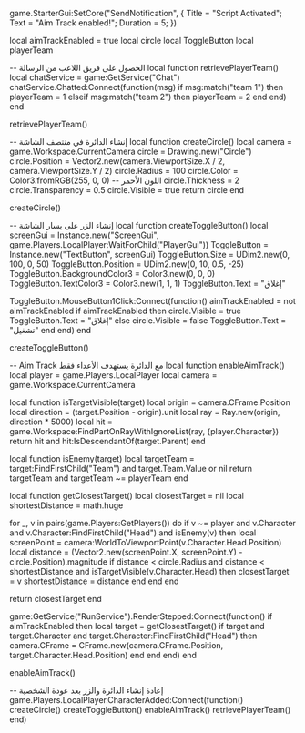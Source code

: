 game.StarterGui:SetCore("SendNotification", {
Title = "Script Activated";
Text = "Aim Track enabled!";
Duration = 5;
})

local aimTrackEnabled = true
local circle
local ToggleButton
local playerTeam

-- الحصول على فريق اللاعب من الرسالة
local function retrievePlayerTeam()
local chatService = game:GetService("Chat")
chatService.Chatted:Connect(function(msg)
if msg:match("team 1") then
playerTeam = 1
elseif msg:match("team 2") then
playerTeam = 2
end
end)
end

retrievePlayerTeam()

-- إنشاء الدائرة في منتصف الشاشة
local function createCircle()
local camera = game.Workspace.CurrentCamera
circle = Drawing.new("Circle")
circle.Position = Vector2.new(camera.ViewportSize.X / 2, camera.ViewportSize.Y / 2)
circle.Radius = 100
circle.Color = Color3.fromRGB(255, 0, 0) -- اللون الأحمر
circle.Thickness = 2
circle.Transparency = 0.5
circle.Visible = true
return circle
end

createCircle()

-- إنشاء الزر على يسار الشاشة
local function createToggleButton()
local screenGui = Instance.new("ScreenGui", game.Players.LocalPlayer:WaitForChild("PlayerGui"))
ToggleButton = Instance.new("TextButton", screenGui)
ToggleButton.Size = UDim2.new(0, 100, 0, 50)
ToggleButton.Position = UDim2.new(0, 10, 0.5, -25)
ToggleButton.BackgroundColor3 = Color3.new(0, 0, 0)
ToggleButton.TextColor3 = Color3.new(1, 1, 1)
ToggleButton.Text = "إغلاق"

ToggleButton.MouseButton1Click:Connect(function()
aimTrackEnabled = not aimTrackEnabled
if aimTrackEnabled then
circle.Visible = true
ToggleButton.Text = "إغلاق"
else
circle.Visible = false
ToggleButton.Text = "تشغيل"
end
end)
end

createToggleButton()

-- Aim Track مع الدائرة يستهدف الأعداء فقط
local function enableAimTrack()
local player = game.Players.LocalPlayer
local camera = game.Workspace.CurrentCamera

local function isTargetVisible(target)
local origin = camera.CFrame.Position
local direction = (target.Position - origin).unit
local ray = Ray.new(origin, direction * 5000)
local hit = game.Workspace:FindPartOnRayWithIgnoreList(ray, {player.Character})
return hit and hit:IsDescendantOf(target.Parent)
end

local function isEnemy(target)
local targetTeam = target:FindFirstChild("Team") and target.Team.Value or nil
return targetTeam and targetTeam ~= playerTeam
end

local function getClosestTarget()
local closestTarget = nil
local shortestDistance = math.huge

for _, v in pairs(game.Players:GetPlayers()) do
if v ~= player and v.Character and v.Character:FindFirstChild("Head") and isEnemy(v) then
local screenPoint = camera:WorldToViewportPoint(v.Character.Head.Position)
local distance = (Vector2.new(screenPoint.X, screenPoint.Y) - circle.Position).magnitude
if distance < circle.Radius and distance < shortestDistance and isTargetVisible(v.Character.Head) then
closestTarget = v
shortestDistance = distance
end
end
end

return closestTarget
end

game:GetService("RunService").RenderStepped:Connect(function()
if aimTrackEnabled then
local target = getClosestTarget()
if target and target.Character and target.Character:FindFirstChild("Head") then
camera.CFrame = CFrame.new(camera.CFrame.Position, target.Character.Head.Position)
end
end
end)
end

enableAimTrack()

-- إعادة إنشاء الدائرة والزر بعد عودة الشخصية
game.Players.LocalPlayer.CharacterAdded:Connect(function()
createCircle()
createToggleButton()
enableAimTrack()
retrievePlayerTeam()
end)

